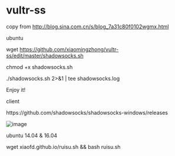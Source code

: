 # vultr-ss
copy from http://blog.sina.com.cn/s/blog_7a31c80f0102wgmx.html </p>
ubuntu </p>
wget https://github.com/xiaomingzhong/vultr-ss/edit/master/shadowsocks.sh </p>
chmod +x shadowsocks.sh </p>
./shadowsocks.sh 2>&1 | tee shadowsocks.log </p>
Enjoy it!
</p>
client </p>
https://github.com/shadowsocks/shadowsocks-windows/releases </p>

![image](https://github.com/xiaomingzhong/vultr-ss/blob/master/20171102152357.png) </p>

ubuntu 14.04 & 16.04 </p>
wget xiaofd.github.io/ruisu.sh && bash ruisu.sh
